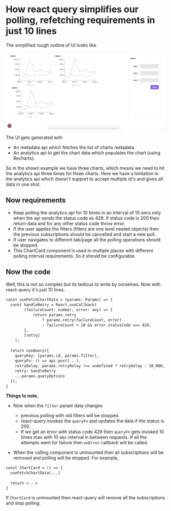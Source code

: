 # How react query simplifies our polling, refetching requirements in just 10 lines

The simplified rough outline of UI looks like 

![UI](./dashboard-charts-view.png)

The UI gets generated with 
- An metadata api which fetches the list of charts metadata
- An analytics api to get the chart data which populates the chart (using Recharts).

So in the shown example we have three charts, which means we need to hit the analytics api three times for three charts. Here we have a limitation in the analytics api which doesn't support to accept multiple id's and gives all data in one shot.

## Now requirements

- Keep polling the analytics api for 10 times in an interval of 10 secs only when the api sends the status code as 429.
If status code is 200 then return data and for any other status code throw error. 
- If the user applies the filters (filters are one level nested objects) then the previous subscriptions should be cancelled and start a new poll.
- If user navigates to different tab/page all the polling operations should be stopped.
- This ChartCard component is used in multiple places with different polling interval requirements. So it should be configurable.

## Now the code

Well, this is not so complex but its tedious to write by ourselves. Now with react-query it's just 10 lines.

```tsx
const useFetchChartData = (params: Params) => {
  const handleRetry = React.useCallback(
        (failureCount: number, error: any) => {
            return params.retry
                ? params.retry(failureCount, error)
                : failureCount < 10 && error.statusCode === 429;
        },
        [retry]
    );

  return useQuery({
    queryKey: [params.id, params.filter],
    queryFn: () => api.post(...),
    retryDelay: params.retryDelay !== undefined ? retryDelay : 10_000,
    retry: handleRetry
    ...params.queryOptions
  });
}
```

**Things to note**,

- Now when the `filter` param data changes 
  - previous polling with old filters will be stopped.
  - react-query invokes the `queryFn` and updates the data if the status is 200.
  - If we get an error with status code 429 then `queryFn` gets invoked 10 times max with 10 sec interval in between requests. If all the attempts went for failure then `onError` callback will be called.

- When the calling component is unmounted then all subscriptions will be removed and polling will be stopped. For example,

```tsx
const ChartCard = () => {
  useFetchChartData(...)

  return <...>
}
```

If `ChartCard` is unmounted then react-query will remove all the subscriptions and stop polling.

